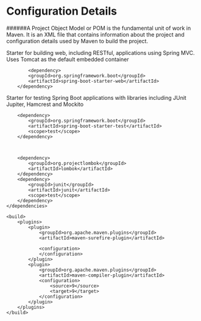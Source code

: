 # Configuration Details

######A Project Object Model or POM is the fundamental unit of work in Maven. It is an XML file that contains information about the project and configuration details used by Maven to build the project.

Starter for building web, including RESTful, applications using Spring MVC. Uses Tomcat as the default embedded container

            <dependency>
			<groupId>org.springframework.boot</groupId>
			<artifactId>spring-boot-starter-web</artifactId>
		</dependency>

Starter for testing Spring Boot applications with libraries including JUnit Jupiter, Hamcrest and Mockito

		<dependency>
			<groupId>org.springframework.boot</groupId>
			<artifactId>spring-boot-starter-test</artifactId>
			<scope>test</scope>
		</dependency>



		<dependency>
			<groupId>org.projectlombok</groupId>
			<artifactId>lombok</artifactId>
		</dependency>
		<dependency>
			<groupId>junit</groupId>
			<artifactId>junit</artifactId>
			<scope>test</scope>
		</dependency>
	</dependencies>

	<build>
		<plugins>
			<plugin>
				<groupId>org.apache.maven.plugins</groupId>
				<artifactId>maven-surefire-plugin</artifactId>

				<configuration>
				</configuration>
			</plugin>
			<plugin>
				<groupId>org.apache.maven.plugins</groupId>
				<artifactId>maven-compiler-plugin</artifactId>
				<configuration>
					<source>9</source>
					<target>9</target>
				</configuration>
			</plugin>
		</plugins>
	</build>




